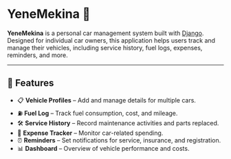 # YeneMekina 🚗

**YeneMekina** is a personal car management system built with [Django](https://www.djangoproject.com/). Designed for individual car owners, this application helps users track and manage their vehicles, including service history, fuel logs, expenses, reminders, and more.

---

## 🔧 Features

- 📋 **Vehicle Profiles** – Add and manage details for multiple cars.
- ⛽ **Fuel Log** – Track fuel consumption, cost, and mileage.
- 🛠️ **Service History** – Record maintenance activities and parts replaced.
- 💸 **Expense Tracker** – Monitor car-related spending.
- ⏰ **Reminders** – Set notifications for service, insurance, and registration.
- 📊 **Dashboard** – Overview of vehicle performance and costs.

